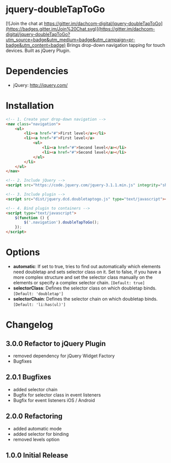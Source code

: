 jquery-doubleTapToGo
============

[![Join the chat at https://gitter.im/dachcom-digital/jquery-doubleTapToGo](https://badges.gitter.im/Join%20Chat.svg)](https://gitter.im/dachcom-digital/jquery-doubleTapToGo?utm_source=badge&utm_medium=badge&utm_campaign=pr-badge&utm_content=badge)
Brings drop-down navigation tapping for touch devices. Built as jQuery Plugin.

Dependencies
============
- jQuery: http://jquery.com/

Installation
============

```html
<!-- 1. Create your drop-down navigation -->
<nav class="navigation">
    <ul>
        <li><a href="#">First level</a></li>
        <li><a href="#">First level</a>
            <ul>
                <li><a href="#">Second level</a></li>
                <li><a href="#">Second level</a></li>
            </ul>
        </li>
    </ul>
</nav>

<!-- 2. Include jQuery -->
<script src="https://code.jquery.com/jquery-3.1.1.min.js" integrity="sha256-hVVnYaiADRTO2PzUGmuLJr8BLUSjGIZsDYGmIJLv2b8=" crossorigin="anonymous"></script>

<!-- 3. Include plugin -->
<script src="dist/jquery.dcd.doubletaptogo.js" type="text/javascript"></script>

<!-- 4. Bind plugin to containers -->
<script type="text/javascript">
    $(function () {
        $('.navigation').doubleTapToGo();
    });
</script>
```

Options
============

- **automatic**: If set to true, tries to find out automatically which elements need doubletap and sets selector class on it. Set to false, if you have a more complex structure and set the selector class manually on the elements or specify a complex selector chain. `[Default: true]`
- **selectorClass**: Defines the selector class on which doubletap binds. `[Default: 'doubletap']`
- **selectorChain**: Defines the selector chain on which doubletap binds. `[Default: 'li:has(ul)']`

Changelog
============
3.0.0 Refactor to jQuery Plugin
-----------------
* removed dependency for jQuery Widget Factory
* Bugfixes

2.0.1 Bugfixes
-----------------
* added selector chain
* Bugfix for selector class in event listeners
* Bugfix for event listeners iOS / Android

2.0.0 Refactoring
-----------------
* added automatic mode
* added selector for binding
* removed levels option

1.0.0 Initial Release
---------------------
